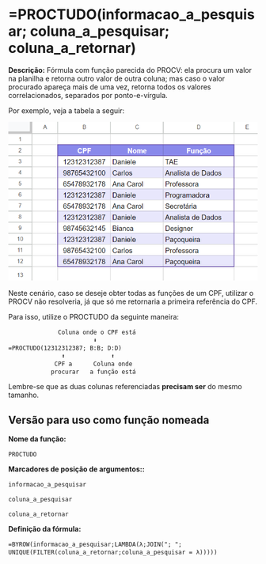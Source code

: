 # =PROCTUDO(informacao_a_pesquisar; coluna_a_pesquisar; coluna_a_retornar)

**Descrição:** Fórmula com função parecida do PROCV: ela procura um valor na planilha e retorna outro valor de outra coluna; mas caso o valor procurado apareça mais de uma vez, retorna todos os valores correlacionados, separados por ponto-e-vírgula.

Por exemplo, veja a tabela a seguir:

![Planilha de exemplo](./exemplo1.png)

Neste cenário, caso se deseje obter todas as funções de um CPF, utilizar o PROCV não resolveria, já que só me retornaria a primeira referência do CPF.

Para isso, utilize o PROCTUDO da seguinte maneira:

```
              Coluna onde o CPF está
                        ⬇
=PROCTUDO(12312312387; B:B; D:D)
               ⬆             ⬆
             CPF a      Coluna onde
            procurar   a função está
```

Lembre-se que as duas colunas referenciadas **precisam ser** do mesmo tamanho.

## Versão para uso como função nomeada

**Nome da função:**
```
PROCTUDO
```
**Marcadores de posição de argumentos::**
```
informacao_a_pesquisar
```
```
coluna_a_pesquisar
```
```
coluna_a_retornar
```

**Definição da fórmula:**
```
=BYROW(informacao_a_pesquisar;LAMBDA(λ;JOIN("; "; UNIQUE(FILTER(coluna_a_retornar;coluna_a_pesquisar = λ)))))
```
